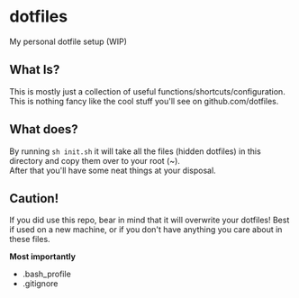 # dotfiles
My personal dotfile setup (WIP)

## What Is?
This is mostly just a collection of useful functions/shortcuts/configuration.  
This is nothing fancy like the cool stuff you'll see on github.com/dotfiles.

## What does?
By running `sh init.sh` it will take all the files (hidden dotfiles) in this directory and copy them over to your root (~).  
After that you'll have some neat things at your disposal.

## Caution!
If you did use this repo, bear in mind that it will overwrite your dotfiles!
Best if used on a new machine, or if you don't have anything you care about in these files.  

**Most importantly**
- .bash_profile
- .gitignore  
